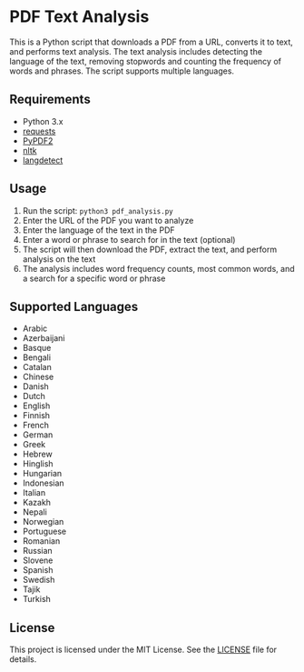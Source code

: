 # PDF Text Analysis

This is a Python script that downloads a PDF from a URL, converts it to text, and performs text analysis. The text analysis includes detecting the language of the text, removing stopwords and counting the frequency of words and phrases. The script supports multiple languages.

## Requirements

- Python 3.x
- [requests](https://pypi.org/project/requests/)
- [PyPDF2](https://pypi.org/project/PyPDF2/)
- [nltk](https://pypi.org/project/nltk/)
- [langdetect](https://pypi.org/project/langdetect/)

## Usage

1. Run the script: `python3 pdf_analysis.py`
2. Enter the URL of the PDF you want to analyze
3. Enter the language of the text in the PDF
4. Enter a word or phrase to search for in the text (optional)
5. The script will then download the PDF, extract the text, and perform analysis on the text
6. The analysis includes word frequency counts, most common words, and a search for a specific word or phrase

## Supported Languages

- Arabic
- Azerbaijani
- Basque
- Bengali
- Catalan
- Chinese
- Danish
- Dutch
- English
- Finnish
- French
- German
- Greek
- Hebrew
- Hinglish
- Hungarian
- Indonesian
- Italian
- Kazakh
- Nepali
- Norwegian
- Portuguese
- Romanian
- Russian
- Slovene
- Spanish
- Swedish
- Tajik
- Turkish

## License

This project is licensed under the MIT License. See the [LICENSE](LICENSE) file for details.


